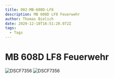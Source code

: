 ```yaml
---
title: 002-MB-608D-LF8
description: MB 608D LF8 Feuerwehr
author: Thomas Bielich
date: 2020-12-18T16:51:20.072Z
tags:
  - Tags
---
```

# MB 608D LF8 Feuerwehr

<img
  src="../../images/mb-608d-lf8-feuerwehr/DSCF7356.jpg?nf_resize=fit&w=1000"
  alt="DSCF7356"
/>
<img
  src="../../images/mb-608d-lf8-feuerwehr/DSCF7356.jpg?nf_resize=fit&w=50"
  alt="DSCF7356"
/>
